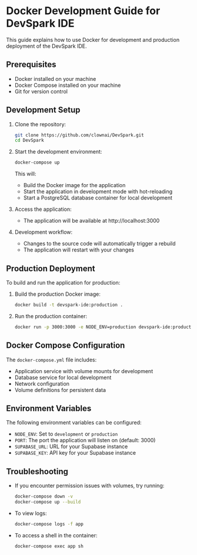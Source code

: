# Docker Development Guide for DevSpark IDE

This guide explains how to use Docker for development and production deployment of the DevSpark IDE.

## Prerequisites

- Docker installed on your machine
- Docker Compose installed on your machine
- Git for version control

## Development Setup

1. Clone the repository:
   ```bash
   git clone https://github.com/clownai/DevSpark.git
   cd DevSpark
   ```

2. Start the development environment:
   ```bash
   docker-compose up
   ```

   This will:
   - Build the Docker image for the application
   - Start the application in development mode with hot-reloading
   - Start a PostgreSQL database container for local development

3. Access the application:
   - The application will be available at http://localhost:3000

4. Development workflow:
   - Changes to the source code will automatically trigger a rebuild
   - The application will restart with your changes

## Production Deployment

To build and run the application for production:

1. Build the production Docker image:
   ```bash
   docker build -t devspark-ide:production .
   ```

2. Run the production container:
   ```bash
   docker run -p 3000:3000 -e NODE_ENV=production devspark-ide:production
   ```

## Docker Compose Configuration

The `docker-compose.yml` file includes:

- Application service with volume mounts for development
- Database service for local development
- Network configuration
- Volume definitions for persistent data

## Environment Variables

The following environment variables can be configured:

- `NODE_ENV`: Set to `development` or `production`
- `PORT`: The port the application will listen on (default: 3000)
- `SUPABASE_URL`: URL for your Supabase instance
- `SUPABASE_KEY`: API key for your Supabase instance

## Troubleshooting

- If you encounter permission issues with volumes, try running:
  ```bash
  docker-compose down -v
  docker-compose up --build
  ```

- To view logs:
  ```bash
  docker-compose logs -f app
  ```

- To access a shell in the container:
  ```bash
  docker-compose exec app sh
  ```
